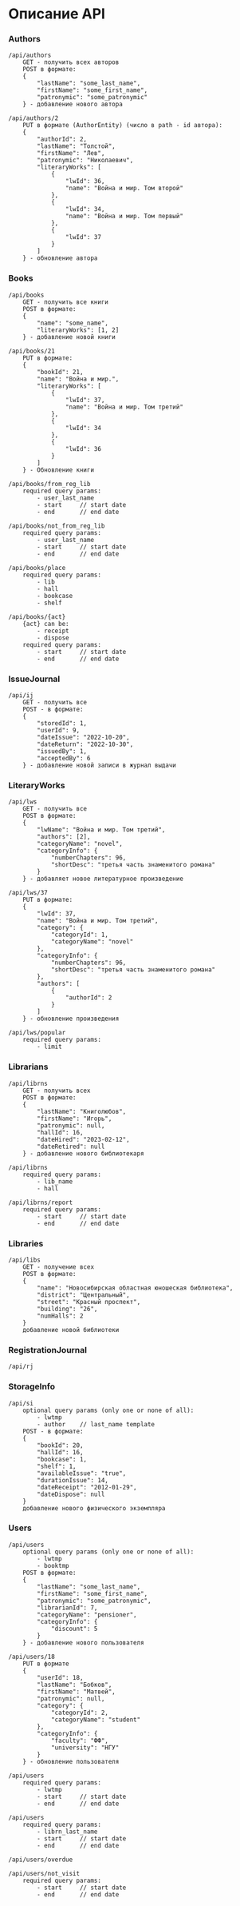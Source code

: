 # Описание API

### Authors

    /api/authors
        GET - получить всех авторов
        POST в формате:
        {
            "lastName": "some_last_name",
            "firstName": "some_first_name",
            "patronymic": "some_patronymic"
        } - добавление нового автора

    /api/authors/2
        PUT в формате (AuthorEntity) (число в path - id автора):
        {
            "authorId": 2,
            "lastName": "Толстой",
            "firstName": "Лев",
            "patronymic": "Николаевич",
            "literaryWorks": [
                {
                    "lwId": 36,
                    "name": "Война и мир. Том второй"
                },
                {
                    "lwId": 34,
                    "name": "Война и мир. Том первый"
                },
                {
                    "lwId": 37
                }
            ]
        } - обновление автора

### Books
    /api/books
        GET - получить все книги
        POST в формате:
        {
            "name": "some_name",
            "literaryWorks": [1, 2]
        } - добавление новой книги

    /api/books/21
        PUT в формате:
        {
            "bookId": 21,
            "name": "Война и мир.",
            "literaryWorks": [
                {
                    "lwId": 37,
                    "name": "Война и мир. Том третий"
                },
                {
                    "lwId": 34
                },
                {
                    "lwId": 36
                }
            ]
        } - Обновление книги
    
    /api/books/from_reg_lib
        required query params:
            - user_last_name
            - start     // start date
            - end       // end date

    /api/books/not_from_reg_lib
        required query params:
            - user_last_name
            - start     // start date
            - end       // end date

    /api/books/place
        required query params:
            - lib
            - hall
            - bookcase
            - shelf

    /api/books/{act}
        {act} can be:
            - receipt
            - dispose
        required query params:
            - start     // start date
            - end       // end date

### IssueJournal

    /api/ij
        GET - получить все
        POST - в формате:
        {
            "storedId": 1,
            "userId": 9,
            "dateIssue": "2022-10-20",
            "dateReturn": "2022-10-30",
            "issuedBy": 1,
            "acceptedBy": 6
        } - добавление новой записи в журнал выдачи

### LiteraryWorks

    /api/lws
        GET - получить все
        POST в формате:
        {
            "lwName": "Война и мир. Том третий",
            "authors": [2],
            "categoryName": "novel",
            "categoryInfo": {
                "numberChapters": 96,
                "shortDesc": "третья часть знаменитого романа"
            }
        } - добавляет новое литературное произведение

    /api/lws/37
        PUT в формате:
        {
            "lwId": 37,
            "name": "Война и мир. Том третий",
            "category": {
                "categoryId": 1,
                "categoryName": "novel"
            },
            "categoryInfo": {
                "numberChapters": 96,
                "shortDesc": "третья часть знаменитого романа"
            },
            "authors": [
                {
                    "authorId": 2
                }
            ]
        } - обновление произведения

    /api/lws/popular
        required query params:
            - limit

### Librarians

    /api/librns
        GET - получить всех
        POST в формате:
        {
            "lastName": "Книголюбов",
            "firstName": "Игорь",
            "patronymic": null,
            "hallId": 16,
            "dateHired": "2023-02-12",
            "dateRetired": null
        } - добавление нового библиотекаря

    /api/librns
        required query params:
            - lib_name
            - hall

    /api/librns/report
        required query params:
            - start     // start date
            - end       // end date

### Libraries

    /api/libs
        GET - получение всех
        POST в формате:
        {
            "name": "Новосибирская областная юношеская библиотека",
            "district": "Центральный",
            "street": "Красный проспект",
            "building": "26",
            "numHalls": 2
        }
        добавление новой библиотеки

### RegistrationJournal

    /api/rj

### StorageInfo

    /api/si
        optional query params (only one or none of all):
            - lwtmp
            - author    // last_name template
        POST - в формате:
        {
            "bookId": 20,
            "hallId": 16,
            "bookcase": 1,
            "shelf": 1,
            "availableIssue": "true",
            "durationIssue": 14,
            "dateReceipt": "2012-01-29",
            "dateDispose": null
        }
        добавление нового физического экземпляра

### Users

    /api/users
        optional query params (only one or none of all):
            - lwtmp
            - booktmp
        POST в формате:
        {
            "lastName": "some_last_name",
            "firstName": "some_first_name",
            "patronymic": "some_patronymic",
            "librarianId": 7,
            "categoryName": "pensioner",
            "categoryInfo": {
                "discount": 5
            }
        } - добавление нового пользователя

    /api/users/18
        PUT в формате 
        {
            "userId": 18,
            "lastName": "Бобков",
            "firstName": "Матвей",
            "patronymic": null,
            "category": {
                "categoryId": 2,
                "categoryName": "student"
            },
            "categoryInfo": {
                "faculty": "ФФ",
                "university": "НГУ"
            }
        } - обновление пользователя

    /api/users
        required query params:
            - lwtmp
            - start     // start date
            - end       // end date

    /api/users
        required query params:
            - librn_last_name
            - start     // start date
            - end       // end date

    /api/users/overdue

    /api/users/not_visit
        required query params:
            - start     // start date
            - end       // end date